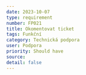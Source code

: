 ```yaml
---
date: 2023-10-07
type: requirement
number: FP021
title: Okomentovat ticket
tags: Funkční
category: Technická podpora
user: Podpora
priority: Should have
source: 
detail: false
---
```


